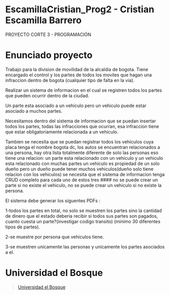 # EscamillaCristian_Prog2 - Cristian Escamilla Barrero
PROYECTO CORTE 3 - PROGRAMACIÓN
<!--Heading-->
# Enunciado proyecto
Trabajo para la division de movilidad de la alcaldia de bogota.
Tiene encargado el control y los partes de todos los moviles que hagan una infraccion dentro de bogota
(cualquier tipo de falta en la via).

Realizar un sistema de informacion en el cual se registren todos los partes que pueden ocurrir dentro de la ciudad.

Un parte esta asociado a un vehiculo pero un vehiculo puede estar asociado a muchos partes.

Necesitamos dentro del sistema de informacion que se puedan insertar todos los partes, todas las infracciones que ocurran,
esa infraccion tiene que estar obligatoriamente relacionada a un vehiculo.

Tambien se necesita que se puedan registrar todos los vehiculos cuya placa tenga el nombre bogota dc,
los autos se encuentran relacionados a una persona, 
hay otra lista totalmente diferente de solo las personas
eso tiene una relacion: un parte esta relacionado con un vehiculo y un vehiculo esta relacionado con muchas partes 
un vehiculo es propiedad de un solo dueño pero un dueño puede tener muchos vehiculos(dueño solo tiene relacion con los vehiculos)
se necesita que el sistema de informacion tenga CRUD completo para cada uno de estos tres #### 
no se puede crear un parte si no existe el vehiculo, no se puede crear un vehiculo si no existe la persona.

El sistema debe generar los siguentes PDFs : 

1-todos los partes en total, no solo se muestren los partes sino la cantidad de dinero que el estado deberia recibir si todos sus partes son pagados, cuanto cuesta un parte?(investigar codigo transito)
(minimo 30 diferentes tipos de partes).

2-se muestre por persona que vehiculos tiene.

3-se muestren unicamente las personas y unicamente los partes asociados a el.
 
#  Universidad el Bosque
  > [Universidad el Bosque]( https://www.unbosque.edu.co )

